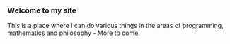 ### Welcome to my site

This is a place where I can do various things in the areas of programming, mathematics and philosophy - More to come.

